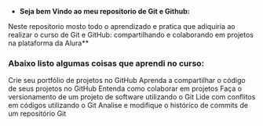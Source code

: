 - **Seja bem Vindo ao meu repositorio de Git e Github:**

Neste repositorio mosto todo o aprendizado e pratica que adiquiria ao realizar o curso de Git e GitHub: compartilhando e colaborando em projetos na plataforma da Alura**

### Abaixo listo algumas coisas que aprendi no curso:

Crie seu portfólio de projetos no GitHub
Aprenda a compartilhar o código de seus projetos no GitHub
Entenda como colaborar em projetos
Faça o versionamento de um projeto de software utilizando o Git
Lide com conflitos em códigos utilizando o Git
Analise e modifique o histórico de commits de um repositório Git
